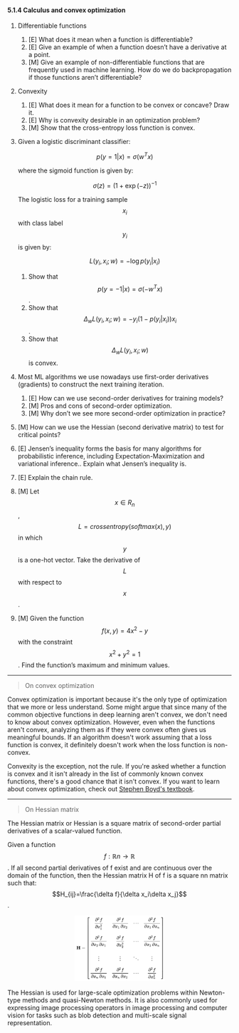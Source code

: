#### 5.1.4 Calculus and convex optimization

1. Differentiable functions
    1. [E] What does it mean when a function is differentiable?
    1. [E] Give an example of when a function doesn’t have a derivative at a point.
    1. [M] Give an example of non-differentiable functions that are frequently used in machine learning. How do we do backpropagation if those functions aren’t differentiable?
2. Convexity
    1. [E] What does it mean for a function to be convex or concave? Draw it.
    1. [E] Why is convexity desirable in an optimization problem?
    1. [M] Show that the cross-entropy loss function is convex.
3. Given a logistic discriminant classifier:
    
    $$
        p(y=1|x) = \sigma (w^Tx)
    $$
    
    where the sigmoid function is given by:

    $$
        \sigma(z) = (1 + \exp(-z))^{-1}
    $$

    The logistic loss for a training sample $$x_i$$ with class label $$y_i$$ is given by:
    
    $$
        L(y_i, x_i;w) = -\log p(y_i|x_i)
    $$

    1. Show that $$p(y=-1|x) = \sigma(-w^Tx)$$.
    1. Show that $$\Delta_wL(y_i, x_i; w) = -y_i(1-p(y_i|x_i))x_i$$.
    1. Show that $$\Delta_wL(y_i, x_i; w)$$ is convex.

4. Most ML algorithms we use nowadays use first-order derivatives (gradients) to construct the next training iteration.
    1. [E] How can we use second-order derivatives for training models?
    1. [M] Pros and cons of second-order optimization.
    1. [M] Why don’t we see more second-order optimization in practice?
5. [M] How can we use the Hessian (second derivative matrix) to test for critical points? 
6. [E] Jensen’s inequality forms the basis for many algorithms for probabilistic inference, including Expectation-Maximization and variational inference.. Explain what Jensen’s inequality is.
7. [E] Explain the chain rule.
8. [M] Let $$x \in R_n$$, $$L = crossentropy(softmax(x), y)$$ in which $$y$$ is a one-hot vector. Take the derivative of $$L$$ with respect to $$x$$.
9. [M] Given the function $$f(x, y) = 4x^2 - y$$ with the constraint $$x^2 + y^2 =1$$. Find the function’s maximum and minimum values.

----
> On convex optimization

Convex optimization is important because it's the only type of optimization that we more or less understand. Some might argue that since many of the common objective functions in deep learning aren't convex, we don't need to know about convex optimization. However, even when the functions aren't convex, analyzing them as if they were convex often gives us meaningful bounds. If an algorithm doesn't work assuming that a loss function is convex, it definitely doesn't work when the loss function is non-convex.

Convexity is the exception, not the rule. If you're asked whether a function is convex and it isn't already in the list of commonly known convex functions, there's a good chance that it isn't convex. If you want to learn about convex optimization, check out [Stephen Boyd's textbook](http://cs229.stanford.edu/section/cs229-cvxopt.pdf).

----
> On Hessian matrix

The Hessian matrix or Hessian is a square matrix of second-order partial derivatives of a scalar-valued function. 

Given a function $$f : ℝn → ℝ$$. If all second partial derivatives of f exist and are continuous over the domain of the function, then the Hessian matrix H of f is a square nn matrix such that: $$H_{ij}=\frac{\delta f}{\delta x_i\delta x_j}$$.

<center>
    <img src="images/image18.png" width="40%" alt="Hessian matrix" title="image_tooltip">
</center>

The Hessian is used for large-scale optimization problems within Newton-type methods and quasi-Newton methods. It is also commonly used for expressing image processing operators in image processing and computer vision for tasks such as blob detection and multi-scale signal representation.